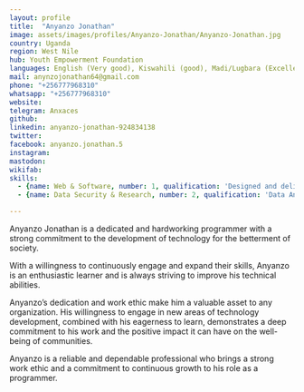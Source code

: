 ```yaml
---
layout: profile
title:  "Anyanzo Jonathan"
image: assets/images/profiles/Anyanzo-Jonathan/Anyanzo-Jonathan.jpg
country: Uganda
region: West Nile
hub: Youth Empowerment Foundation
languages: English (Very good), Kiswahili (good), Madi/Lugbara (Excellent)
mail: anynzojonathan64@gmail.com
phone: "+256777968310"
whatsapp: "+256777968310"
website: 
telegram: Anxaces
github: 
linkedin: anyanzo-jonathan-924834138
twitter: 
facebook: anyanzo.jonathan.5
instagram: 
mastodon: 
wikifab:
skills:
  - {name: Web & Software, number: 1, qualification: 'Designed and delivered computer literacy and ICT training programs for refugees Conducted training sessions on basic computer skills, internet use, and software applications Provided personalized support and mentorship to ensure that refugees were able to apply their new skills effectively Developed training materials and instructional videos to supplement in-person training Participated in program planning and evaluation to ensure the ongoing effectiveness of training programs'}
  - {name: Data Security & Research, number: 2, qualification: 'Data Analyst - Certificate in data science'} 

---
```

Anyanzo Jonathan is a dedicated and hardworking programmer with a strong commitment to the development of technology for the betterment of society. 

With a willingness to continuously engage and expand their skills, Anyanzo is an enthusiastic learner and is always striving to improve his technical abilities. 

Anyanzo’s dedication and work ethic make him a valuable asset to any organization. His willingness to engage in new areas of technology development, combined with his eagerness to learn, demonstrates a deep commitment to his work and the positive impact it can have on the well-being of communities. 

Anyanzo is a reliable and dependable professional who brings a strong work ethic and a commitment to continuous growth to his role as a programmer.
